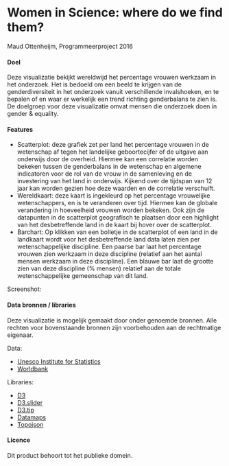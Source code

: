 # Women in Science: where do we find them?
Maud Ottenheijm, Programmeerproject 2016

#### Doel

Deze visualizatie bekijkt wereldwijd het percentage vrouwen werkzaam in het onderzoek. Het is bedoeld om een beeld te krijgen van de genderdiversiteit in het onderzoek vanuit verschillende invalshoeken, en te bepalen of en waar er werkelijk een trend richting genderbalans te zien is. 
De doelgroep voor deze visualizatie omvat mensen die onderzoek doen in gender & equality.

#### Features
- Scatterplot: deze grafiek zet per land het percentage vrouwen in de wetenschap af tegen het landelijke geboortecijfer of de uitgave aan onderwijs door de overheid. Hiermee kan een correlatie worden bekeken tussen de genderbalans in de wetenschap en algemene indicatoren voor de rol van de vrouw in de samenleving en de investering van het land in onderwijs. Kijkend over de tijdspan van 12 jaar kan worden gezien hoe deze waarden en de correlatie verschuift.
- Wereldkaart: deze kaart is ingekleurd op het percentage vrouwelijke wetenschappers, en is te veranderen over tijd. Hiermee kan de globale verandering in hoeveelheid vrouwen worden bekeken. Ook zijn de datapunten in de scatterplot geografisch te plaatsen door een highlight van het desbetreffende land in de kaart bij hover over de scatterplot.
- Barchart: Op klikken van een bolletje in de scatterplot of een land in de landkaart wordt voor het desbetreffende land data laten zien per wetenschappelijke discipline. Een paarse bar laat het percentage vrouwen zien werkzaam in deze discipline (relatief aan het aantal mensen werkzaam in deze discipline). Een blauwe bar laat de grootte zien van deze discipline (% mensen) relatief aan de totale wetenschappelijke gemeenschap van dit land.

Screenshot:


#### Data bronnen / libraries
Deze visualizatie is mogelijk gemaakt door onder genoemde bronnen. Alle rechten voor bovenstaande bronnen zijn voorbehouden aan de rechtmatige eigenaar.

Data:
- [Unesco Institute for Statistics](http://www.uis.unesco.org/ScienceTechnology/Pages/gender-and-science.aspx)
- [Worldbank](http://www.worldbank.org)

Libraries:
- [D3](http://d3js.org)
- [D3.slider](https://github.com/MasterMaps/d3-slider)
- [D3.tip](https://github.com/Caged/d3-tip)
- [Datamaps](http://datamaps.github.io/)
- [Topojson](https://github.com/mbostock/topojson)

#### Licence
Dit product behoort tot het publieke domein.
